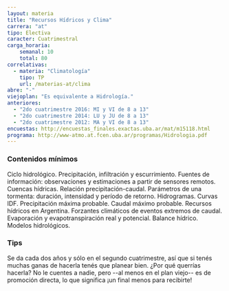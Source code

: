 ```yaml
---
layout: materia
title: "Recursos Hídricos y Clima"
carrera: "at"
tipo: Electiva
caracter: Cuatrimestral
carga_horaria: 
    semanal: 10
    total: 80
correlativas:
  - materia: "Climatología"
    tipo: TP
    url: /materias-at/clima
abre: "-"
viejoplan: "Es equivalente a Hidrología."
anteriores:
  - "2do cuatrimestre 2016: MI y VI de 8 a 13"
  - "2do cuatrimestre 2014: LU y JU de 8 a 13"
  - "2do cuatrimestre 2012: MA y VI de 8 a 13"
encuestas: http://encuestas_finales.exactas.uba.ar/mat/m15118.html
programa: http://www-atmo.at.fcen.uba.ar/programas/Hidrologia.pdf
---
```


### Contenidos mínimos
Ciclo hidrológico. Precipitación, infiltración y escurrimiento. Fuentes de información: observaciones y estimaciones a partir de sensores remotos. Cuencas hídricas. Relación precipitación-caudal. Parámetros de una tormenta: duración, intensidad y período de retorno. Hidrogramas. Curvas IDF. Precipitación máxima probable. Caudal máximo probable. Recursos hídricos en Argentina. Forzantes climáticos de eventos extremos de caudal. Evaporación y evapotranspiración real y potencial. Balance hídrico. Modelos hidrológicos.

### Tips
Se da cada dos años y sólo en el segundo cuatrimestre, así que si tenés muchas ganas de hacerla tenés que planear bien. ¿Por qué querrías hacerla? No le cuentes a nadie, pero --al menos en el plan viejo-- es de promoción directa, lo que significa ¡un final menos para recibirte!
